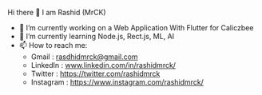  Hi there 👋 I am Rashid (MrCK)
 
 - 🔭 I’m currently working on a Web Application With Flutter for Caliczbee
 - 🌱 I’m currently learning Node.js, Rect.js, ML, AI
 - 📫 How to reach me: 
     - Gmail : rasdhidmrck@gmail.com
     - LinkedIn : www.linkedin.com/in/rashidmrck/
     - Twitter : https://twitter.com/rashidmrck
     - Instagram : https://www.instagram.com/rashidmrck/

<!--
**rashidmrck/rashidmrck** is a ✨ _special_ ✨ repository because its `README.md` (this file) appears on your GitHub profile.

Here are some ideas to get you started:

- 🔭 I’m currently working on a Web Application With Flutter for Caliczbee
- 🌱 I’m currently learning Node.js
- 👯 I’m looking to collaborate on ...
- 🤔 I’m looking for help with ...
- 💬 Ask me about ...
- 📫 How to reach me: ...
- 😄 Pronouns: ...
- ⚡ Fun fact: ...
-->
